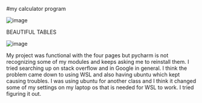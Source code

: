 #my calculator program

![image](https://user-images.githubusercontent.com/91106087/146300828-2bc9ba2e-42ff-46be-896e-8f9f8e31b8d5.png)

BEAUTIFUL TABLES

![image](https://user-images.githubusercontent.com/91106087/146015747-e1917be7-fea4-4fba-84c3-50f30fcd951c.png)

My project was functional with the four pages but pycharm is not recognizing some of my modules and keeps asking me to reinstall them. I tried searching up on stack overflow and in Google in general. I think the problem came down to using WSL and also having ubuntu which kept causing troubles. I was using ubuntu for another class and I think it changed some of my settings on my laptop os that is needed for WSL to work. I tried figuring it out.
